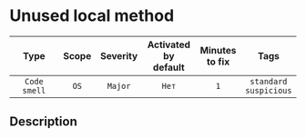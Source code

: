 # Unused local method

| Type | Scope | Severity | Activated<br/>by default | Minutes<br/>to fix | Tags |
| :-: | :-: | :-: | :-: | :-: | :-: |
| `Code smell` | `OS` | `Major` | `Нет` | `1` | `standard`<br/>`suspicious` |

<!-- Блоки выше заполняются автоматически, не трогать -->
## Description
